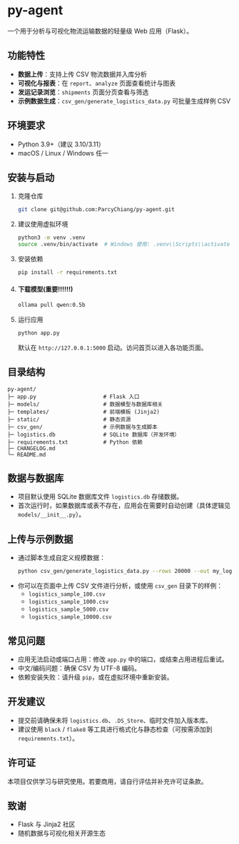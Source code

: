 # py-agent

一个用于分析与可视化物流运输数据的轻量级 Web 应用（Flask）。

## 功能特性
- **数据上传**：支持上传 CSV 物流数据并入库分析
- **可视化与报表**：在 `report`、`analyze` 页面查看统计与图表
- **发运记录浏览**：`shipments` 页面分页查看与筛选
- **示例数据生成**：`csv_gen/generate_logistics_data.py` 可批量生成样例 CSV

## 环境要求
- Python 3.9+（建议 3.10/3.11）
- macOS / Linux / Windows 任一

## 安装与启动
1. 克隆仓库
   ```bash
   git clone git@github.com:ParcyChiang/py-agent.git
   ```
2. 建议使用虚拟环境
   ```bash
   python3 -m venv .venv
   source .venv/bin/activate  # Windows 使用: .venv\\Scripts\\activate
   ```
3. 安装依赖
   ```bash
   pip install -r requirements.txt
   ```
4. #### 下载模型(重要!!!!!!)
    ```bash
   ollama pull qwen:0.5b
   ```
5. 运行应用
   ```bash
   python app.py
   ```
   默认在 `http://127.0.0.1:5000` 启动。访问首页以进入各功能页面。

## 目录结构
```text
py-agent/
├─ app.py                     # Flask 入口
├─ models/                    # 数据模型与数据库相关
├─ templates/                 # 前端模板 (Jinja2)
├─ static/                    # 静态资源
├─ csv_gen/                   # 示例数据与生成脚本
├─ logistics.db               # SQLite 数据库（开发环境）
├─ requirements.txt           # Python 依赖
├─ CHANGELOG.md
└─ README.md
```

## 数据与数据库
- 项目默认使用 SQLite 数据库文件 `logistics.db` 存储数据。
- 首次运行时，如果数据库或表不存在，应用会在需要时自动创建（具体逻辑见 `models/__init__.py`）。

## 上传与示例数据
- 通过脚本生成自定义规模数据：
  ```bash
  python csv_gen/generate_logistics_data.py --rows 20000 --out my_logistics.csv
  ```
- 你可以在页面中上传 CSV 文件进行分析，或使用 `csv_gen` 目录下的样例：
  - `logistics_sample_100.csv`
  - `logistics_sample_1000.csv`
  - `logistics_sample_5000.csv`
  - `logistics_sample_10000.csv`

## 常见问题
- 应用无法启动或端口占用：修改 `app.py` 中的端口，或结束占用进程后重试。
- 中文/编码问题：确保 CSV 为 UTF-8 编码。
- 依赖安装失败：请升级 `pip`，或在虚拟环境中重新安装。

## 开发建议
- 提交前请确保未将 `logistics.db`、`.DS_Store`、临时文件加入版本库。
- 建议使用 `black` / `flake8` 等工具进行格式化与静态检查（可按需添加到 `requirements.txt`）。

## 许可证
本项目仅供学习与研究使用。若要商用，请自行评估并补充许可证条款。

## 致谢
- Flask 与 Jinja2 社区
- 随机数据与可视化相关开源生态


